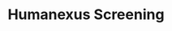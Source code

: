 ---
dateStart: 2015-05-29
dateEnd:
title: "Humanexus Screening"
venue: "HASTAC 2015 Conference, Kellogg Center, Michigan State University"
organizer: Scott Weingart
credit:
city: Lansing
state: MI
country: USA
pdfLink: 20150529-hastac-humanexus-screening.pdf
venueImages:
---